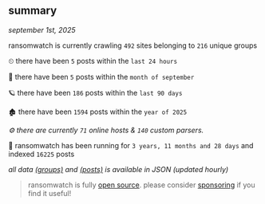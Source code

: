 
## summary
_september 1st, 2025_

ransomwatch is currently crawling `492` sites belonging to `216` unique groups

⏲ there have been `5` posts within the `last 24 hours`

🦈 there have been `5` posts within the `month of september`

🪐 there have been `186` posts within the `last 90 days`

🏚 there have been `1594` posts within the `year of 2025`

_⚙️ there are currently `71` online hosts & `140` custom parsers._

🦕 ransomwatch has been running for `3 years, 11 months and 28 days` and indexed `16225` posts

_all data  [(groups)](http://ransomwhat.telemetry.ltd/groups) and [(posts)](http://ransomwhat.telemetry.ltd/posts) is available in JSON (updated hourly)_

> ransomwatch is fully [open source](https://github.com/joshhighet/ransomwatch#ransomwatch--). please consider [sponsoring](https://github.com/sponsors/joshhighet) if you find it useful!
